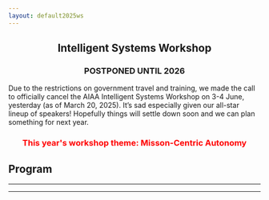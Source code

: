 ```yaml
---
layout: default2025ws
---
```


<h2 align="center">Intelligent Systems Workshop</h2>
<h3 align="center">POSTPONED UNTIL 2026</h3> <!-- Dates: June 3-4, 2025 -->
<!-- <h3 align="center">Holiday Inn Fairborn, Dayton, OH</h3> -->

Due to the restrictions on government travel and training, we made the call to officially cancel the AIAA Intelligent Systems Workshop on 3-4 June, yesterday (as of March 20, 2025). It’s sad especially given our all-star lineup of speakers! Hopefully things will settle down soon and we can plan something for next year.

<!-- The 10th annual Intelligent Systems Workshop will take place June 3-4, 2025, at the Holiday Inn Fairborn in Dayton, OH. -->

<h3 align="center" style="color:red;">This year's workshop theme: Misson-Centric Autonomy</h3>

## Program

<!-- Keynote speakers are coming soon! -->
<!-- Confirmed keynote speakers include Dr. ? ? (?, ?, ?) and Dr. ? ? (?, ?). -->

<!-- Registration is available here! [https://marketplace.unl.edu/engineering/aiaa-istc-workshop-2024.html](https://marketplace.unl.edu/engineering/aiaa-istc-workshop-2024.html) -->

<!-- More info is coming soon! -->

<!-- The final agenda is available here: [https://???/???.html](https://???/???.html) -->
<!-- The final agenda is below. -->

<!-- [Intro paragraph introducing the workshop theme] -->

<!-- (old 2022 text)
Detailed Program: is available <a href="https://docs.google.com/spreadsheets/d/1otmL4bkWHclOv1q6ODcpmVRHJh9VRp3JHxxfSIpLQsQ/edit?usp=sharing">here</a>! (Please note that this workshop will be an in-person only event.)
(end 2022 text)-->

<!-- (old 2023 text)
Confirmed keynote speakers include Prof. Hanspeter Schaub (AIAA/AAS Fellow, University of Colorado) and Dr. Irene Gregory (Sr. Research Engineer, NASA Langley Research Center).

The rest of the program includes 2 technical sessions with plenary speakers and panels, breakout sessions, a [tour](/IS_Workshop_2023/tours.html), a networking event, a social, and of course, the crowd favorites: the [student competitions](/IS_Workshop_2023/student_competitions.html) and the [open mic session](/IS_Workshop_2023/open_mic_session.html)!
(end 2023 text)-->

<!-- (old 2022 text)
<i><b>Abstract submission is open now through <strike>June 25, 2022</strike> July 15, 2022 for the student poster and lightning talk competitions at the IS workshop!</b> See the [student competitions](/IS_Workshop_2022/student_competitions.html) page for more details.</i>
(end 2022 text) -->

<!-- (old text)
This year we will have three technical sessions on the following topics:
1.	Robust autonomy for harsh, unpredictable environments
2.	AI-Crew Collaboration in air and space
3.	Integration of Autonomy into existing ecosystems

The program will also feature two [tours](/IS_Workshop_2022/tours.html), an [open mic session](/IS_Workshop_2022/open_mic_session.html), and two [student competitions](/IS_Workshop_2022/student_competitions.html).  

Detailed Program: Coming soon!
(end old text) -->

<!-- (old 2024 text)
### Agenda (last updated 2024-06-25, see UNL website for most recent version): ###

**Tuesday, 25 June 2024:**

| ***Start-End*** | ***Event*** | ***Location*** |
| :-------------- | :---------- | :------------- |
| 8:00a-8:35a | Registration | KH 2nd Floor |
| 8:35a-8:50a | Welcome | KH A203 |
| 8:50a-9:50a | *Keynote:*<br>Dr. Jim Paunicka, Technical Fellow,<br>Autonomy Capabilities Team, Boeing CTO Office | KH A203 |
| 9:50a-10:05a | Group Photo | Basement KH |
| 10:05a-10:25a | Coffee Break | KH 2nd Floor |
| . | **Technical session 1: Assured Navigation and Perception** | KH A203 |
| 10:25a-11:05a | *Plenary:*<br>Carrick Detweiler, Drone Amplified | " |
| 11:05a-11:20a | *Panelist:*<br>Issa Nesnas, California Institute of Technology Jet Propulsion Laboratory | " |
| 11:20a-11:35a | *Panelist:*<br>Benjamin Bycroft, Aerospace Corporation | " |
| 11:35a-11:50a | *Panelist :*<br>Joshua Mangelson, BYU | " |
| 11:50a-12:20p | Panel discussion | " |
| 12:20p-1:20p | Lunch | KH A203 |
| 1:20p-2:40p | (1) NIMBUS Lab,<br>(2) Center for Electro-Optics and Functionalized Surfaces (CEFS),<br>(3) Smart Materials and Robotics Laboratory | (1) 2nd floor Schorr Center<br>(2) ERC D027<br>(3) ERC D271C |
| 2:40p-3:00p | Coffee break | KH 2nd Floor |
| 3:00p-4:40p | (1) Student Lightning Talk Competition + (2) Student Poster Session | (1) KH A203<br>(2) KH A211 |
| 4:40p-5:20p | Break | --- |
| 5:20p-7:50p | TC Meeting (ISTC Picture 5:30, Dinner acquisition 5:45, TC meeting start 6:00) | KH A203 |

<br>

**Wednesday, 26 June 2024:**

| ***Start-End*** | ***Event*** | ***Location*** |
| :-------------- | :---------- | :------------- |
| 8:00a-8:30a | Registration and continental breakfast | KH 2nd Floor |
| 8:30a-9:30a | *Keynote:*<br>Dr. Steve Chien, JPL Fellow, Supervisor of the Artificial Intelligence Group | KH A203 |
| 9:30a-9:50a | Coffee break | KH 2nd Floor |
| . | **Technical session 2: Trustworthy Autonomous Decisions and Control** | KH A203 |
| 9:50a-10:30a | *Plenary:*<br>Luca Carlone, MIT | " |
| 10:30a-10:45a | *Panelist:*<br>Wes Ryan, Northop Grumman | " |
| 10:45a-11:00a | *Panelist:*<br>Hoang-Dung Tran, University of Nebraska-Lincoln | " |
| 11:00a-11:15a | *Panelist:*<br>Kerianne Hobbs, Air Force Research Laboratory | " |
| 11:15a-11:40a | Panel discussion | " |
| 11:40a-1:00p | Lunch + Student Awards + Open Mic Session | KH A203 |
| 1:00p-3:00p | Breakout sessions - (1) Assured Navigation and Perception (Luca Carlone), <br>(2) Trustworthy Autonomous Decisions and Control (Kerianne Hobbs, Chetan Kulkarni), <br>(3) Autonomy/AI in the Aerospace Curriculum (Dani Selva) | (1) KH A211<br>(2) KH A253<br>(3) KH A251 |
| 3:00p-3:30p | Coffee break | KH 2nd Floor |
| 3:30p-4:15p | Breakout Session Outbriefs; outline towards a position paper from AIAA ISTC | KH A203 |
| 4:15p-4:25p | Concluding remarks | KH A203 |
| 4:25p-4:45p | Break | --- |
| 4:45p-5:15p | Travel to SAC | --- |
| 5:15p-8:15p | Dinner at Strategic Air Command and Aerospace Museum | 28210 W. Park Hwy,<br>Ashland, NE 68003 |

(end 2024 text) -->

* * *
* * *

<!-- --end-of-page-- -->
